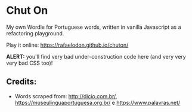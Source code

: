 # Chut On

My own Wordle for Portuguese words, written in vanilla Javascript as a refactoring playground.

Play it online: <https://rafaelodon.github.io/chuton/>

**ALERT:** you'll find very bad under-construction code here (and very very very bad CSS too)!

## Credits:
* Words scraped from: <http://dicio.com.br/>, <https://museulinguaportuguesa.org.br/> e <https://www.palavras.net/>
